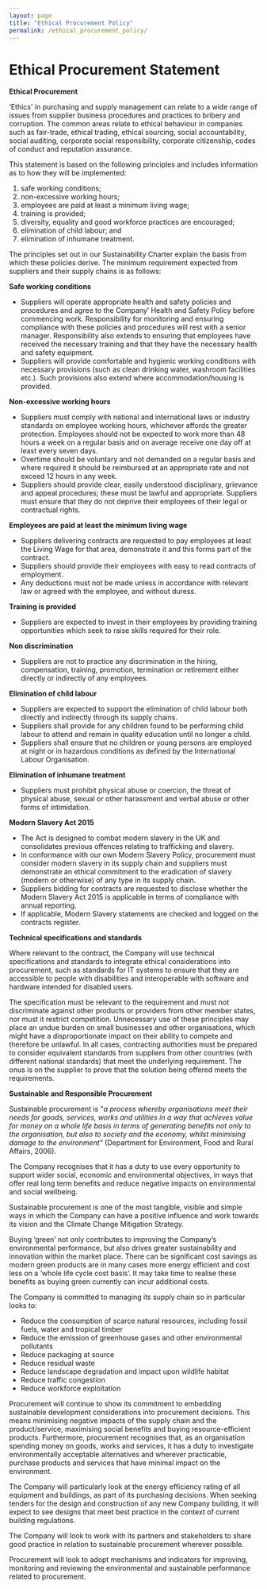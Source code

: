 ```yaml
---
layout: page
title: "Ethical Procurement Policy"
permalink: /ethical_procurement_policy/
---
```


# Ethical Procurement Statement

**Ethical Procurement**

‘Ethics' in purchasing and supply management can relate to a wide range of issues from supplier business procedures and practices to bribery and corruption. The common areas relate to ethical behaviour in companies such as fair-trade, ethical trading, ethical sourcing, social accountability, social auditing, corporate social responsibility, corporate citizenship, codes of conduct and reputation assurance.

This statement is based on the following principles and includes information as to how they will be implemented:

1. safe working conditions;
1. non-excessive working hours;
1. employees are paid at least a minimum living wage;
1. training is provided;
1. diversity, equality and good workforce practices are encouraged;
1. elimination of child labour; and
1. elimination of inhumane treatment.

The principles set out in our Sustainability Charter explain the basis from which these policies derive. The minimum requirement expected from suppliers and their supply chains is as follows:

**Safe working conditions**

- Suppliers will operate appropriate health and safety policies and procedures and agree to the Company’ Health and Safety Policy before commencing work. Responsibility for monitoring and ensuring compliance with these policies and procedures will rest with a senior manager. Responsibility also extends to ensuring that employees have received the necessary training and that they have the necessary health and safety equipment.
- Suppliers will provide comfortable and hygienic working conditions with necessary provisions (such as clean drinking water, washroom facilities etc.). Such provisions also extend where accommodation/housing is provided.

**Non-excessive working hours**

- Suppliers must comply with national and international laws or industry standards on employee working hours, whichever affords the greater protection. Employees should not be expected to work more than 48 hours a week on a regular basis and on average receive one day off at least every seven days.
- Overtime should be voluntary and not demanded on a regular basis and where required it should be reimbursed at an appropriate rate and not exceed 12 hours in any week.
- Suppliers should provide clear, easily understood disciplinary, grievance and appeal procedures; these must be lawful and appropriate. Suppliers must ensure that they do not deprive their employees of their legal or contractual rights.

**Employees are paid at least the minimum living wage**

- Suppliers delivering contracts are requested to pay employees at least the Living Wage for that area, demonstrate it and this forms part of the contract. 
- Suppliers should provide their employees with easy to read contracts of employment.
- Any deductions must not be made unless in accordance with relevant law or agreed with the employee, and without duress.

**Training is provided**

- Suppliers are expected to invest in their employees by providing training opportunities which seek to raise skills required for their role.

**Non discrimination**

- Suppliers are not to practice any discrimination in the hiring, compensation, training, promotion, termination or retirement either directly or indirectly of any employees.

**Elimination of child labour**

- Suppliers are expected to support the elimination of child labour both directly and indirectly through its supply chains.
- Suppliers shall provide for any children found to be performing child labour to attend and remain in quality education until no longer a child.
- Suppliers shall ensure that no children or young persons are employed at night or in hazardous conditions as defined by the International Labour Organisation.

**Elimination of inhumane treatment**

- Suppliers must prohibit physical abuse or coercion, the threat of physical abuse, sexual or other harassment and verbal abuse or other forms of intimidation.

**Modern Slavery Act 2015**

- The Act is designed to combat modern slavery in the UK and consolidates previous offences relating to trafficking and slavery.
- In conformance with our own Modern Slavery Policy, procurement must consider modern slavery in its supply chain and suppliers must demonstrate an ethical commitment to the eradication of slavery (modern or otherwise) of any type in its supply chain. 
- Suppliers bidding for contracts are requested to disclose whether the Modern Slavery Act 2015 is applicable in terms of compliance with annual reporting.
- If applicable, Modern Slavery statements are checked and logged on the contracts register.

**Technical specifications and standards**

Where relevant to the contract, the Company will use technical specifications and standards to integrate ethical considerations into procurement, such as standards for IT systems to ensure that they are accessible to people with disabilities and interoperable with software and hardware intended for disabled users.

The specification must be relevant to the requirement and must not discriminate against other products or providers from other member states, nor must it restrict competition. Unnecessary use of these principles may place an undue burden on small businesses and other organisations, which might have a disproportionate impact on their ability to compete and therefore be unlawful. In all cases, contracting authorities must be prepared to consider equivalent standards from suppliers from other countries (with different national standards) that meet the underlying requirement. The onus is on the supplier to prove that the solution being offered meets the requirements.

**Sustainable and Responsible Procurement**

Sustainable procurement is "*a process whereby organisations meet their needs for goods, services, works and utilities in a way that achieves value for money on a whole life basis in terms of generating benefits not only to the organisation, but also to society and the economy, whilst minimising damage to the environment"* (Department for Environment, Food and Rural Affairs, 2006).

The Company recognises that it has a duty to use every opportunity to support wider social, economic and environmental objectives, in ways that offer real long term benefits and reduce negative impacts on environmental and social wellbeing. 

Sustainable procurement is one of the most tangible, visible and simple ways in which the Company can have a positive influence and work towards its vision and the Climate Change Mitigation Strategy.

Buying ‘green’ not only contributes to improving the Company’s environmental performance, but also drives greater sustainability and innovation within the market place. There can be significant cost savings as modern green products are in many cases more energy efficient and cost less on a ‘whole life cycle cost basis’.  It may take time to realise these benefits as buying green currently can incur additional costs.

The Company is committed to managing its supply chain so in particular looks to:

- Reduce the consumption of scarce natural resources, including fossil fuels, water and tropical timber
- Reduce the emission of greenhouse gases and other environmental pollutants
- Reduce packaging at source
- Reduce residual waste
- Reduce landscape degradation and impact upon wildlife habitat
- Reduce traffic congestion
- Reduce workforce exploitation

Procurement will continue to show its commitment to embedding sustainable development considerations into procurement decisions.  This means minimising negative impacts of the supply chain and the product/service, maximising social benefits and buying resource-efficient products.  Furthermore, procurement recognises that, as an organisation spending money on goods, works and services, it has a duty to investigate environmentally acceptable alternatives and wherever practicable, purchase products and services that have minimal impact on the environment.

The Company will particularly look at the energy efficiency rating of all equipment and buildings, as part of its purchasing decisions. When seeking tenders for the design and construction of any new Company building, it will expect to see designs that meet best practice in the context of current building regulations.

The Company will look to work with its partners and stakeholders to share good practice in relation to sustainable procurement wherever possible. 

Procurement will look to adopt mechanisms and indicators for improving, monitoring and reviewing the environmental and sustainable performance related to procurement.

